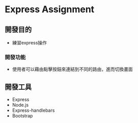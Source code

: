 # Express Assignment


## 開發目的
* 練習express操作

### 開發功能 
* 使用者可以藉由點擊按鈕來連結到不同的路由，進而切換畫面

## 開發工具
* Express
* Node.js
* Express-handlebars
* Bootstrap

